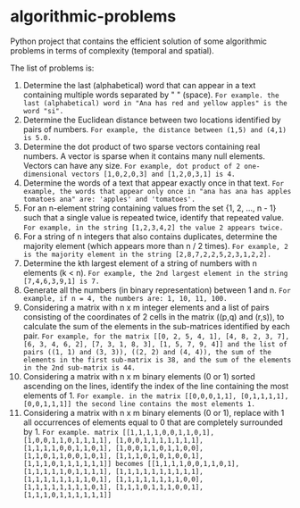 # algorithmic-problems

Python project that contains the efficient solution of some algorithmic problems in terms of complexity (temporal and spatial).

The list of problems is:
1. Determine the last (alphabetical) word that can appear in a text containing multiple words separated by " " (space). `For example. the last (alphabetical) word in "Ana has red and yellow apples" is the word "si".`
2. Determine the Euclidean distance between two locations identified by pairs of numbers. `For example, the distance between (1,5) and (4,1) is 5.0.`
3. Determine the dot product of two sparse vectors containing real numbers. A vector is sparse when it contains many null elements. Vectors can have any size. `For example, dot product of 2 one-dimensional vectors [1,0,2,0,3] and [1,2,0,3,1] is 4.`
4. Determine the words of a text that appear exactly once in that text. `For example, the words that appear only once in "ana has ana has apples tomatoes ana" are: 'apples' and 'tomatoes'.`
5. For an n-element string containing values from the set {1, 2, ..., n - 1} such that a single value is repeated twice, identify that repeated value. `For example, in the string [1,2,3,4,2] the value 2 appears twice.`
6. For a string of n integers that also contains duplicates, determine the majority element (which appears more than n / 2 times). `For example, 2 is the majority element in the string [2,8,7,2,2,5,2,3,1,2,2].`
7. Determine the kth largest element of a string of numbers with n elements (k < n). `For example, the 2nd largest element in the string [7,4,6,3,9,1] is 7.`
8. Generate all the numbers (in binary representation) between 1 and n. `For example, if n = 4, the numbers are: 1, 10, 11, 100.`
9. Considering a matrix with n x m integer elements and a list of pairs consisting of the coordinates of 2 cells in the matrix ((p,q) and (r,s)), to calculate the sum of the elements in the sub-matrices identified by each pair.
`For example, for the matrix
[[0, 2, 5, 4, 1],
[4, 8, 2, 3, 7],
[6, 3, 4, 6, 2],
[7, 3, 1, 8, 3],
[1, 5, 7, 9, 4]]
and the list of pairs ((1, 1) and (3, 3)), ((2, 2) and (4, 4)), the sum of the elements in the first sub-matrix is 38, and the sum of the elements in the 2nd sub-matrix is 44.`
10. Considering a matrix with n x m binary elements (0 or 1) sorted ascending on the lines, identify the index of the line containing the most elements of 1.
`For example. in the matrix
[[0,0,0,1,1],
   [0,1,1,1,1],
   [0,0,1,1,1]]
the second line contains the most elements 1.`
11. Considering a matrix with n x m binary elements (0 or 1), replace with 1 all occurrences of elements equal to 0 that are completely surrounded by 1.
`For example. matrix
[[1,1,1,1,0,0,1,1,0,1],
  [1,0,0,1,1,0,1,1,1,1],
  [1,0,0,1,1,1,1,1,1,1],
  [1,1,1,1,0,0,1,1,0,1],
  [1,0,0,1,1,0,1,1,0,0],
  [1,1,0,1,1,0,0,1,0,1],
  [1,1,1,0,1,0,1,0,0,1],
  [1,1,1,0,1,1,1,1,1,1]]
becomes
[[1,1,1,1,0,0,1,1,0,1],
  [1,1,1,1,1,0,1,1,1,1],
  [1,1,1,1,1,1,1,1,1,1],
  [1,1,1,1,1,1,1,1,0,1],
  [1,1,1,1,1,1,1,1,0,0],
  [1,1,1,1,1,1,1,1,0,1],
  [1,1,1,0,1,1,1,0,0,1],
  [1,1,1,0,1,1,1,1,1,1]]`
